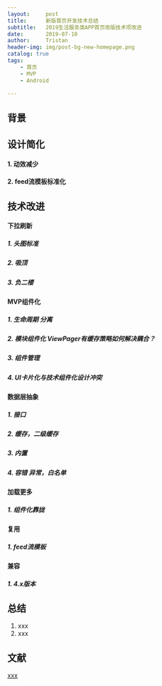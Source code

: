 ```yaml
---
layout:     post
title:      新版首页开发技术总结
subtitle:   2019生活服务类APP首页改版技术项改进
date:       2019-07-10
author:     Tristan
header-img: img/post-bg-new-homepage.png
catalog: true
tags:
    - 首页
    - MVP
    - Android
    
---
```


## 背景

## 设计简化
#### 1. 动效减少
#### 2. feed流模板标准化

## 技术改进
#### 下拉刷新
##### 1. 头图标准
##### 2. 吸顶
##### 3. 负二楼

#### MVP组件化
##### 1. 生命周期 分离
##### 2. 模块组件化 ViewPager有缓存策略如何解决耦合？
##### 3. 组件管理
##### 4. UI卡片化与技术组件化设计冲突

#### 数据层抽象
##### 1. 接口
##### 2. 缓存，二级缓存
##### 3. 内置
##### 4. 容错 异常，白名单

#### 加载更多
##### 1. 组件化靠拢

#### 复用
##### 1. feed流模板

#### 兼容
##### 1. 4.x版本

## 总结
1. xxx
2. xxx

## 文献
[xxx](http://www.json6.com)<br/>
